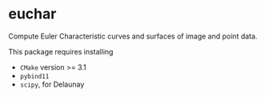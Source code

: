 # euchar
Compute Euler Characteristic curves and surfaces of image and point data. 

This package requires installing

- `CMake` version >= 3.1
- `pybind11`
- `scipy`, for Delaunay